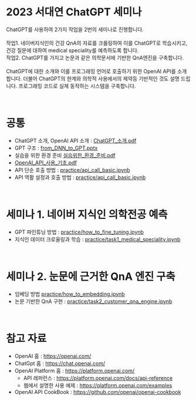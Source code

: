 # 2023 서대연 ChatGPT 세미나

ChatGPT를 사용하여 2가지 작업을 2번의 세미나로 진행합니다.<br>
<br>
작업1. 네이버지식인의 건강 QnA의 자료를 크롤링하여 이를 ChatGPT로 학습시키고, 건강 질문에 대하여 medical speciality를 예측하도록 합니다.  <br>
작업2. ChatGPT를 가지고 논문과 같은 의학문서에 기반한 QnA엔진을 구축합니다.  <br>
<br>
ChatGPT에 대한 소개와 이를 프로그래밍 언어로 호출하기 위한 OpenAI API를 소개합니다. 더불어 ChatGPT의 한계와 의학적 사용에서의 제약등 기반적인 것도 설명 드립니다. 프로그래밍 코드로 실제 동작하는 시스템을 구축합니다.

<br>

# 공통
- ChatGPT 소개, OpenAI API 소개 : [ChatGPT_소개.pdf](ChatGPT_소개.pdf)
- GPT 구조 : [from_DNN_to_GPT.pptx](from_DNN_to_GPT.pptx)
- 실습을 위한 환경 준비 [실습위한_환경_준비.pdf](실습위한_환경_준비.pdf)
- [OpenAI_API_사용_기초.pdf](OpenAI_API_사용_기초.pdf)
- API 단순 호출 방법 : [practice/api_call_basic.ipynb](practice/api_call_basic.ipynb)
- API 역활 설정과 호출 방법 : [practice/api_call_basic.ipynb](practice/api_call_basic.ipynb)


<br>

# 세미나 1. 네이버 지식인 의학전공 예측
- GPT 파인튜닝 방법 : [practice/how_to_fine_tuning.ipynb](practice/how_to_fine_tuning.ipynb)
- 지식인 데이터 크로울링과 학습 : [practice/task1_medical_speciality.ipynb](practice/task1_medical_speciality.ipynb)


<br>

# 세미나 2. 눈문에 근거한 QnA 엔진 구축
- 임베딩 방법 [practice/how_to_embedding.ipynb](practice/how_to_embedding.ipynb)
- 논문 기반한 QnA 구현 : [practice/task2_customer_qna_engine.ipynb](practice/task2_customer_qna_engine.ipynb)



<br>

# 참고 자료

- OpenAI 홈 : https://openai.com/
- ChatGpt 홈 : https://chat.openai.com/
- OpenAI Platform 홈 : https://platform.openai.com/
    - API 레퍼런스 : https://platform.openai.com/docs/api-reference
    - 웹에서 설명한 사용 예제 : https://platform.openai.com/examples
- OpenAI API CookBook : https://github.com/openai/openai-cookbook
